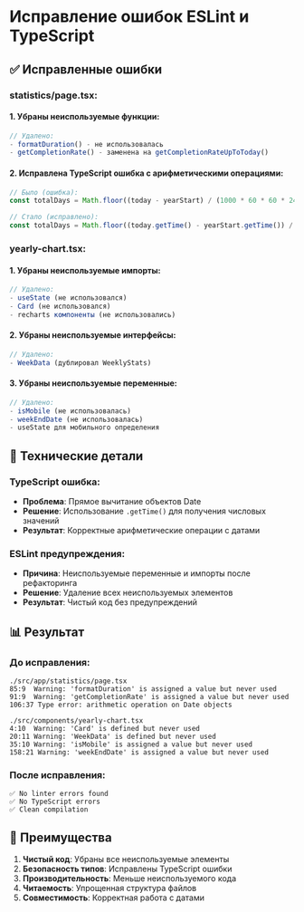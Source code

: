# Исправление ошибок ESLint и TypeScript

## ✅ Исправленные ошибки

### **statistics/page.tsx:**

#### 1. **Убраны неиспользуемые функции:**
```typescript
// Удалено:
- formatDuration() - не использовалась
- getCompletionRate() - заменена на getCompletionRateUpToToday()
```

#### 2. **Исправлена TypeScript ошибка с арифметическими операциями:**
```typescript
// Было (ошибка):
const totalDays = Math.floor((today - yearStart) / (1000 * 60 * 60 * 24));

// Стало (исправлено):
const totalDays = Math.floor((today.getTime() - yearStart.getTime()) / (1000 * 60 * 60 * 24));
```

### **yearly-chart.tsx:**

#### 1. **Убраны неиспользуемые импорты:**
```typescript
// Удалено:
- useState (не использовался)
- Card (не использовался)
- recharts компоненты (не использовались)
```

#### 2. **Убраны неиспользуемые интерфейсы:**
```typescript
// Удалено:
- WeekData (дублировал WeeklyStats)
```

#### 3. **Убраны неиспользуемые переменные:**
```typescript
// Удалено:
- isMobile (не использовалась)
- weekEndDate (не использовалась)
- useState для мобильного определения
```

## 🔧 Технические детали

### **TypeScript ошибка:**
- **Проблема**: Прямое вычитание объектов Date
- **Решение**: Использование `.getTime()` для получения числовых значений
- **Результат**: Корректные арифметические операции с датами

### **ESLint предупреждения:**
- **Причина**: Неиспользуемые переменные и импорты после рефакторинга
- **Решение**: Удаление всех неиспользуемых элементов
- **Результат**: Чистый код без предупреждений

## 📊 Результат

### **До исправления:**
```
./src/app/statistics/page.tsx
85:9  Warning: 'formatDuration' is assigned a value but never used
91:9  Warning: 'getCompletionRate' is assigned a value but never used
106:37 Type error: arithmetic operation on Date objects

./src/components/yearly-chart.tsx
4:10  Warning: 'Card' is defined but never used
20:11 Warning: 'WeekData' is defined but never used
35:10 Warning: 'isMobile' is assigned a value but never used
158:21 Warning: 'weekEndDate' is assigned a value but never used
```

### **После исправления:**
```
✅ No linter errors found
✅ No TypeScript errors
✅ Clean compilation
```

## 🎯 Преимущества

1. **Чистый код**: Убраны все неиспользуемые элементы
2. **Безопасность типов**: Исправлены TypeScript ошибки
3. **Производительность**: Меньше неиспользуемого кода
4. **Читаемость**: Упрощенная структура файлов
5. **Совместимость**: Корректная работа с датами
